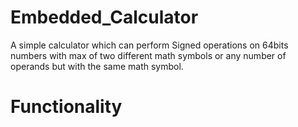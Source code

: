 # Embedded_Calculator
A simple calculator which can perform Signed operations on 64bits numbers with max of two different math symbols or any number of operands but with the same math symbol.

# Functionality 

